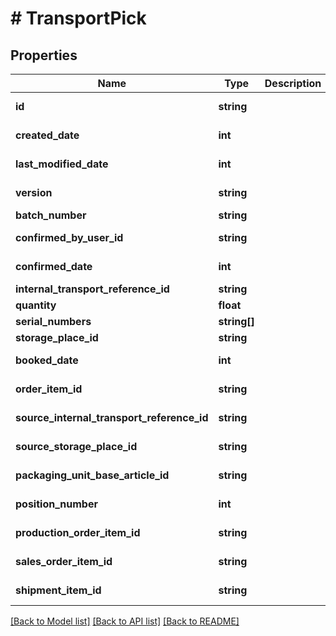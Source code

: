 # # TransportPick

## Properties

Name | Type | Description | Notes
------------ | ------------- | ------------- | -------------
**id** | **string** |  | [optional] [readonly]
**created_date** | **int** |  | [optional] [readonly]
**last_modified_date** | **int** |  | [optional] [readonly]
**version** | **string** |  | [optional] [readonly]
**batch_number** | **string** |  | [optional]
**confirmed_by_user_id** | **string** |  | [optional] [readonly]
**confirmed_date** | **int** |  | [optional] [readonly]
**internal_transport_reference_id** | **string** |  | [optional]
**quantity** | **float** |  | [optional]
**serial_numbers** | **string[]** |  | [optional]
**storage_place_id** | **string** |  | [optional]
**booked_date** | **int** |  | [optional] [readonly]
**order_item_id** | **string** |  | [optional] [readonly]
**source_internal_transport_reference_id** | **string** |  | [optional] [readonly]
**source_storage_place_id** | **string** |  | [optional] [readonly]
**packaging_unit_base_article_id** | **string** |  | [optional] [readonly]
**position_number** | **int** |  | [optional] [readonly]
**production_order_item_id** | **string** |  | [optional] [readonly]
**sales_order_item_id** | **string** |  | [optional] [readonly]
**shipment_item_id** | **string** |  | [optional] [readonly]

[[Back to Model list]](../../README.md#models) [[Back to API list]](../../README.md#endpoints) [[Back to README]](../../README.md)
